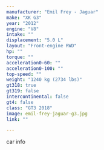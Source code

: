 ```yaml
---
manufacturer: "Emil Frey - Jaguar"
make: "XK G3"
year: "2012"
engine: "V8"
intake: ""
displacement: "5.0 L"
layout: "Front-engine RWD"
hp: ""
torque: ""
acceleration0-60: ""
acceleration0-100: ""
top-speed: ""
weight: "1240 kg (2734 lbs)"
gt318: true
gt319: false
intercontinental: false
gt4: false
class: "GT3 2018"
image: emil-frey-jaguar-g3.jpg
link: ""

---
```


car info